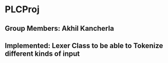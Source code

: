 # PLCProj
## Group Members: Akhil Kancherla
## Implemented: Lexer Class to be able to Tokenize different kinds of input


